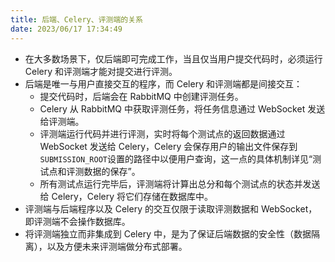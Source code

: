 ```yaml
---
title: 后端、Celery、评测端的关系
date: 2023/06/17 17:34:49
---
```


- 在大多数场景下，仅后端即可完成工作，当且仅当用户提交代码时，必须运行 Celery 和评测端才能对提交进行评测。
- 后端是唯一与用户直接交互的程序，而 Celery 和评测端都是间接交互：
  - 提交代码时，后端会在 RabbitMQ 中创建评测任务。
  - Celery 从 RabbitMQ 中获取评测任务，将任务信息通过 WebSocket 发送给评测端。
  - 评测端运行代码并进行评测，实时将每个测试点的返回数据通过 WebSocket 发送给 Celery，Celery 会保存用户的输出文件保存到`SUBMISSION_ROOT`设置的路径中以便用户查询，这一点的具体机制详见“测试点和评测数据的保存”。
  - 所有测试点运行完毕后，评测端将计算出总分和每个测试点的状态并发送给 Celery，Celery 将它们存储在数据库中。
- 评测端与后端程序以及 Celery 的交互仅限于读取评测数据和 WebSocket，即评测端不会操作数据库。
- 将评测端独立而非集成到 Celery 中，是为了保证后端数据的安全性（数据隔离），以及方便未来评测端做分布式部署。
